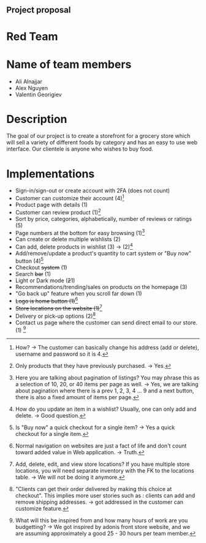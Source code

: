 ## Project proposal

# Red Team

# Name of team members

- Ali Alnajjar
- Alex Nguyen
- Valentin Georigiev

# Description

The goal of our project is to create a storefront for a grocery store which will sell a variety of different foods
by category and has an easy to use web interface. Our clientele is anyone who wishes to buy food.

# Implementations

- Sign-in/sign-out or create account with 2FA (does not count)
- Customer can customize their account (4)[^1]
- Product page with details (1)
- Customer can review product (1)[^2]
- Sort by price, categories, alphabetically, number of reviews or ratings (5)
- Page numbers at the bottom for easy browsing (1)[^3]
- Can create or delete multiple wishlists (2)
- Can add, delete products in wishlist (3) -> (2)[^4]
- Add/remove/update a product's quantity to cart system or "Buy now" button (4)[^5]
- Checkout ~~system~~ (1)
- Search ~~bar~~ (1)
- Light or Dark mode (~~2~~1)
- Recommendations/trending/sales on products on the homepage (3)
- "Go back up" feature when you scroll far down (1)
- ~~Logo is home button (1)~~[^6]
- ~~Store locations on the website (1)~~[^7]
- Delivery or pick-up options (2)[^8]
- Contact us page where the customer can send direct email to our store. (1)
  [^9]

[^1]: How? -> The customer can basically change his address (add or delete), username and password so it is 4.
[^2]: Only products that they have previously purchased. -> Yes.
[^3]: Here you are talking about pagination of listings? You may phrase this as a selection of 10, 20, or 40 items per page as well. -> Yes, we are talking about pagination where there is a prev 1, 2, 3, 4 ... 9 and a next button, there is also a fixed amount of items per page.
[^4]: How do you update an item in a wishlist? Usually, one can only add and delete. -> Good question.
[^5]: Is "Buy now" a quick checkout for a single item? -> Yes a quick checkout for a single item.
[^6]: Normal navigation on websites are just a fact of life and don't count toward added value in Web application. -> Truth.
[^7]: Add, delete, edit, and view store locations? If you have multiple store locations, you will need separate inventory with the FK to the locations table. -> We will not be doing it anymore.
[^8]: "Clients can get their order delivered by making this choice at checkout". This implies more user stories such as : clients can add and remove shipping addresses. -> got addressed in the customer can customize feature.
[^9]: What will this be inspired from and how many hours of work are you budgetting? -> We got inspired by adonis front store website, and we are assuming approximately a good 25 - 30 hours per team member.
